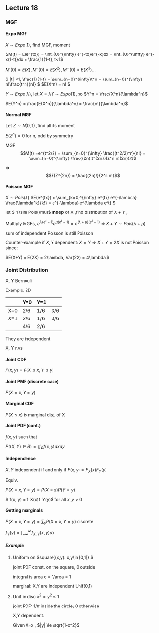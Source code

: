 ## Lecture 18

### MGF

#### Expo MGF

$X\sim Expo(1)$, find MGF, moment 

$M(t) = E(e^{tx}) = \int_{0}^{\infty} e^{-tx}e^{-x}dx = \int_{0}^{\infty} e^{-x(1-t)}dx = \frac{1}{1-t}, t<1$ 

$M'(0) = E(X), M''(0) = E(X^2) , M'''(0) = E(X^3)\dots$

$ |t| <1,  \frac{1}{1-t} = \sum_{n=0}^{\infty}t^n = \sum_{n=0}^{\infty} n!\frac{t^n}{n!} $    $E(X^n) = n! $

$Y\sim Expo(\lambda)$, let $X = \lambda Y \sim Expo(1)$, so $Y^n = \frac{X^n}{\lambda^n}$ 

$E(Y^n) = \frac{E(X^n)}{\lambda^n} = \frac{n!}{\lambda^n}$ 

#### Normal MGF

Let $Z\sim N(0,1)$ ,find all its moment

$E(Z^n) = 0$ for n, odd by symmetry

MGF $$M(t) =e^{t^2/2} = \sum_{n=0}^{\infty} \frac{(t^2/2)^n}{n!} =  \sum_{n=0}^{\infty} \frac{(2n)!t^{2n}}{z^n n!(2n)!}$$  

=>$$E(Z^{2n}) = \frac{(2n)!}{2^n n!}$$ 

#### Poisson MGF

$X\sim Pois(\lambda)$   $E(e^{tx}) = \sum_{k=0}^{\infty} e^{tx} e^{-\lambda} \frac{\lambda^k}{k!} = e^{-\lambda} e^{\lambda e^t} $ 

let $ Y\sim Pois(\mu)$ **indep** of X ,find distribution of $X+Y$ , 

Multiply  MGFs, $e^{\lambda(e^t-1)}e^{\mu (e^t-1)} = e^{(\lambda+\mu)(e^t-1)}$  => $X+Y \sim Pois(\lambda + \mu)$ 

sum of independent Poisson is still Poisson

 Counter-example if $X, Y$ dependent: $X =Y$  => $X+Y = 2X$ is not Poisson since:

$E(X+Y) = E(2X) = 2\lambda, Var(2X) = 4\lambda $ 

### Joint Distribution

X, Y Bernouli

Example. 2D

|      | Y=0  | Y=1  |      |
| ---- | ---- | ---- | ---- |
| X=0  | 2/6  | 1/6  | 3/6  |
| X=1  | 2/6  | 1/6  | 3/6  |
|      | 4/6  | 2/6  |      |

They are independent 



X, Y r.vs 

#### Joint CDF

$F(x,y) =P(X\le x, Y \le y)$

#### Joint PMF (discrete case)

$P(X=x, Y=y)$ 

#### Marginal CDF

$P(X\le x)$ is marginal dist. of X

#### Joint PDF (cont.)

$f(x, y)$ such that 

$P((X,Y)\in B) = \iint_{B} f(x, y)dxdy$ 

#### Independence

$X,Y$ independent if and only if $F(x,y) = F_X(x)F_Y(y)$

Equiv. 

$P(X=x, Y=y) = P(X=x)P(Y=y)$

$ f(x, y) = f_X(x)f_Y(y)$ for all $x, y >0$

#### Getting marginals

$P(X=x, Y=y) = \sum_y P(X=x, Y=y)$ discrete

$f_Y(y) = \int_{-\infty}^{\infty} f_{X,Y}(x,y)dx$

##### Example

1. Uniform on $square\{(x,y): x,y\in [0,1]\} $

   joint PDF const. on the square, 0 outside

   integral is area c = 1/area = 1

   marginal:  X,Y are independent Unif(0,1)

2. Unif in disc $x^2 = y^2 \le 1$ 

   joint PDF: $1/\pi$ inside the circle; 0 otherwise

   X,Y dependent. 

   Given X=x , $|y| \le \sqrt{1-x^2}$ 